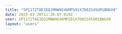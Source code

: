 ```yaml
---
title: "SP1172T8E1EQ1MNW9E46MPS91X7D02S45GM1BNGX0"
date: 2025-03-20T11:26:07.019Z
user: SP1172T8E1EQ1MNW9E46MPS91X7D02S45GM1BNGX0
layout: "users"
---
```

    